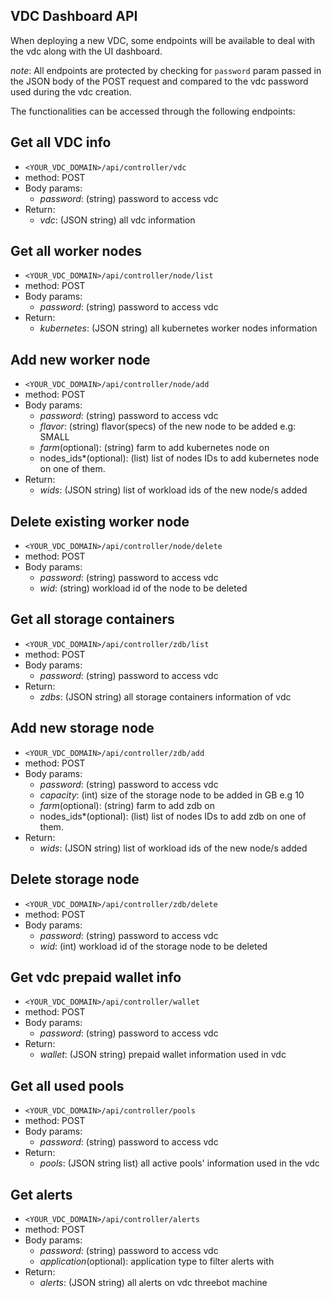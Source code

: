 ## VDC Dashboard API

When deploying a new VDC, some endpoints will be available to deal with the vdc along with the UI dashboard.

*note*: All endpoints are protected by checking for `password` param passed in the JSON body of the POST request and compared to the vdc password used during the vdc creation.

The functionalities can be accessed through the following endpoints:


## Get all VDC info

- `<YOUR_VDC_DOMAIN>/api/controller/vdc`
- method: POST
- Body params:
    - *password*: (string) password to access vdc
- Return:
    - *vdc*: (JSON string) all vdc information


## Get all worker nodes

- `<YOUR_VDC_DOMAIN>/api/controller/node/list`
- method: POST
- Body params:
    - *password*: (string) password to access vdc
- Return:
    - *kubernetes*: (JSON string) all kubernetes worker nodes information

## Add new worker node

- `<YOUR_VDC_DOMAIN>/api/controller/node/add`
- method: POST
- Body params:
    - *password*: (string) password to access vdc
    - *flavor*: (string) flavor(specs) of the new node to be added e.g: SMALL
    - *farm*(optional): (string) farm to add kubernetes node on
    - nodes_ids*(optional): (list) list of nodes IDs to add kubernetes node on one of them.
- Return:
    - *wids*: (JSON string) list of workload ids of the new node/s added


## Delete existing worker node
- `<YOUR_VDC_DOMAIN>/api/controller/node/delete`
- method: POST
- Body params:
    - *password*: (string) password to access vdc
    - *wid*: (string) workload id of the node to be deleted


## Get all storage containers

- `<YOUR_VDC_DOMAIN>/api/controller/zdb/list`
- method: POST
- Body params:
    - *password*: (string) password to access vdc
- Return:
    - *zdbs*: (JSON string) all storage containers information of vdc


## Add new storage node

- `<YOUR_VDC_DOMAIN>/api/controller/zdb/add`
- method: POST
- Body params:
    - *password*: (string) password to access vdc
    - *capacity*: (int) size of the storage node to be added in GB e.g 10
    - *farm*(optional): (string) farm to add zdb on
    - nodes_ids*(optional): (list) list of nodes IDs to add zdb on one of them.
- Return:
    - *wids*: (JSON string) list of workload ids of the new node/s added


## Delete storage node

- `<YOUR_VDC_DOMAIN>/api/controller/zdb/delete`
- method: POST
- Body params:
    - *password*: (string) password to access vdc
    - *wid*: (int) workload id of the storage node to be deleted


## Get vdc prepaid wallet info

- `<YOUR_VDC_DOMAIN>/api/controller/wallet`
- method: POST
- Body params:
    - *password*: (string) password to access vdc
- Return:
    - *wallet*: (JSON string) prepaid wallet information used in vdc


## Get all used pools
- `<YOUR_VDC_DOMAIN>/api/controller/pools`
- method: POST
- Body params:
    - *password*: (string) password to access vdc
- Return:
    - *pools*: (JSON string list) all active pools' information used in the vdc


## Get alerts
- `<YOUR_VDC_DOMAIN>/api/controller/alerts`
- method: POST
- Body params:
    - *password*: (string) password to access vdc
    - *application*(optional): application type to filter alerts with
- Return:
    - *alerts*: (JSON string) all alerts on vdc threebot machine
